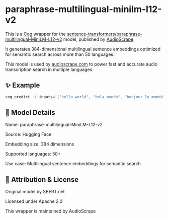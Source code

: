 # paraphrase-multilingual-minilm-l12-v2

This is a [Cog](https://replicate.com/docs/guides/push-a-model) wrapper for the [sentence-transformers/paraphrase-multilingual-MiniLM-L12-v2](https://huggingface.co/sentence-transformers/paraphrase-multilingual-MiniLM-L12-v2) model, published by [AudioScrape](https://audioscrape.com).

It generates 384-dimensional multilingual sentence embeddings optimized for semantic search across more than 50 languages.

This model is used by [audioscrape.com](https://audioscrape.com) to power fast and accurate audio transcription search in multiple languages.

## ✨ Example

```bash
cog predict -i inputs='["hello world", "hola mundo", "bonjour le monde"]'
```

## 📘 Model Details

Name: paraphrase-multilingual-MiniLM-L12-v2

Source: Hugging Face

Embedding size: 384 dimensions

Supported languages: 50+

Use case: Multilingual sentence embeddings for semantic search

## 🔗 Attribution & License

Original model by SBERT.net

Licensed under Apache 2.0

This wrapper is maintained by AudioScrape

